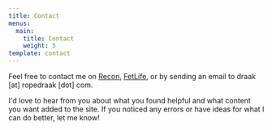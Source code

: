 ```yaml
---
title: Contact
menus:
  main:
    title: Contact
    weight: 5
template: contact
---
```


Feel free to contact me on [Recon](https://www.recon.com/view_profile.aspx?id=1437677), [FetLife](https://fetlife.com/users/3348505), or by sending an email to draak [at] ropedraak [dot] com.

I'd love to hear from you about what you found helpful and what content you want added to the site. If you noticed any errors or have ideas for what I can do better, let me know!
